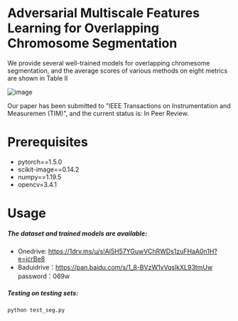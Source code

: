 # Adversarial Multiscale Features Learning for Overlapping Chromosome Segmentation 
We provide several well-trained models for overlapping chromesome segmentation, and the average scores of various methods on eight metrics are shown in Table II

![image](https://github.com/liyemei/AFML/blob/master/TableII.JPG)

Our paper has been submitted to "IEEE Transactions on Instrumentation and Measuremen (TIM)", and the current status is: In Peer Review.

# Prerequisites
- pytorch==1.5.0
- scikit-image==0.14.2
- numpy==1.19.5
- opencv=3.4.1
# Usage
#####  The dataset and trained models  are available:
- Onedrive: https://1drv.ms/u/s!Al5H57YGuwVChRWDs1zuFHaA0n1H?e=jcrBe8
- Baduidrive：https://pan.baidu.com/s/1_8-BVzW1vVqslkXL93tmUw password：069w 


##### Testing on testing sets:
```
python test_seg.py
```





